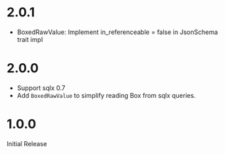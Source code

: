 # 2.0.1

- BoxedRawValue: Implement in_referenceable = false in JsonSchema trait impl

# 2.0.0

- Support sqlx 0.7
- Add `BoxedRawValue` to simplify reading Box<RawValue> from sqlx queries.

# 1.0.0
 
Initial Release
